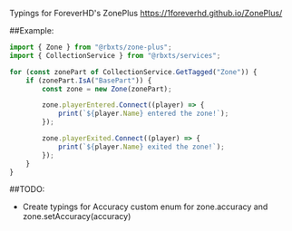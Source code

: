 Typings for ForeverHD's ZonePlus
https://1foreverhd.github.io/ZonePlus/

##Example:
```ts
import { Zone } from "@rbxts/zone-plus";
import { CollectionService } from "@rbxts/services";

for (const zonePart of CollectionService.GetTagged("Zone")) {
	if (zonePart.IsA("BasePart")) {
		const zone = new Zone(zonePart);

		zone.playerEntered.Connect((player) => {
			print(`${player.Name} entered the zone!`);
		});

		zone.playerExited.Connect((player) => {
			print(`${player.Name} exited the zone!`);
		});
	}
}
```

##TODO:
- Create typings for Accuracy custom enum for zone.accuracy and zone.setAccuracy(accuracy)